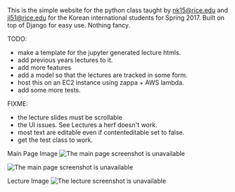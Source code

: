 This is the simple website for the python class taught by nk15@rice.edu and jl51@rice.edu for the Korean international
students for Spring 2017. Built on top of Django for easy use. Nothing fancy.

TODO:
- make a template for the jupyter generated lecture htmls.
- add previous years lectures to it.
- add more features
- add a model so that the lectures are tracked in some form.
- host this on an EC2 instance using zappa + AWS lambda.
- add some more tests.

FIXME:
- the lecture slides must be scrollable
- the UI issues. See Lectures a herf doesn't work.
- most text are editable even if contenteditable set to false.
- get the test class to work.


Main Page Image
![The main page screenshot is unavailable](https://cloud.githubusercontent.com/assets/10087079/21211491/92b13fe2-c249-11e6-8748-45462600ff62.png)

![The main page screenshot is unavailable](https://cloud.githubusercontent.com/assets/10087079/21211497/9b537958-c249-11e6-901e-bd90b1c57995.png)


Lecture Image
![The lecture screenshot is unavailable](https://cloud.githubusercontent.com/assets/10087079/21213540/a4b34972-c25a-11e6-9d00-6d99e9bd945e.png)
